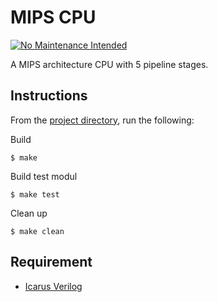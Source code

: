 # MIPS CPU

[![No Maintenance Intended](http://unmaintained.tech/badge.svg)](http://unmaintained.tech/)

A MIPS architecture CPU with 5 pipeline stages.

## Instructions

From the [project directory](source/), run the following:

Build

```
$ make
```

Build test modul

```
$ make test
```

Clean up

```
$ make clean
```

## Requirement

- [Icarus Verilog](http://iverilog.icarus.com)
